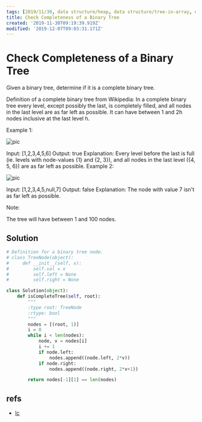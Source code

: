 ```yaml
---
tags: [2019/11/30, data structure/heap, data structure/tree-in-array, data structure/tree/complete, leetcode/958]
title: Check Completeness of a Binary Tree
created: '2019-11-30T09:19:39.919Z'
modified: '2019-12-07T09:03:31.171Z'
---
```


# Check Completeness of a Binary Tree

Given a binary tree, determine if it is a complete binary tree.

Definition of a complete binary tree from Wikipedia:
In a complete binary tree every level, except possibly the last, is completely filled, and all nodes in the last level are as far left as possible. It can have between 1 and 2h nodes inclusive at the last level h.

 

Example 1:

![pic](https://assets.leetcode.com/uploads/2018/12/15/complete-binary-tree-1.png)

Input: [1,2,3,4,5,6]
Output: true
Explanation: Every level before the last is full (ie. levels with node-values {1} and {2, 3}), and all nodes in the last level ({4, 5, 6}) are as far left as possible.
Example 2:

![pic](https://assets.leetcode.com/uploads/2018/12/15/complete-binary-tree-2.png)

Input: [1,2,3,4,5,null,7]
Output: false
Explanation: The node with value 7 isn't as far left as possible.
 
Note:

The tree will have between 1 and 100 nodes.

## Solution

```python
# Definition for a binary tree node.
# class TreeNode(object):
#     def __init__(self, x):
#         self.val = x
#         self.left = None
#         self.right = None

class Solution(object):
    def isCompleteTree(self, root):
        """
        :type root: TreeNode
        :rtype: bool
        """
        nodes = [(root, 1)]
        i = 0
        while i < len(nodes):
            node, v = nodes[i]
            i += 1
            if node.left:
                nodes.append((node.left, 2*v))
            if node.right:
                nodes.append((node.right, 2*v+1))

        return nodes[-1][1] == len(nodes)
```

## refs

* [lc](https://leetcode.com/problems/check-completeness-of-a-binary-tree/)
